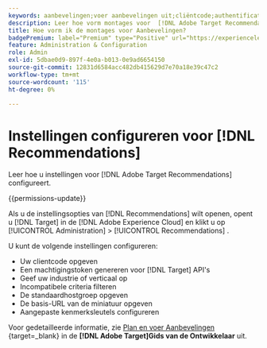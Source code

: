 ```yaml
---
keywords: aanbevelingen;voer aanbevelingen uit;cliëntcode;authentificatietoken;industrie verticaal;filter onverenigbaar wijze;standaard gastheergroep;duimnagelbasis;produceer authentificatietoken;authentificatietoken;
description: Leer hoe vorm montages voor  [!DNL Adobe Target Recommendations].
title: Hoe vorm ik de montages voor Aanbevelingen?
badgePremium: label="Premium" type="Positive" url="https://experienceleague.adobe.com/docs/target/using/introduction/intro.html?lang=en#premium newtab=true" tooltip="Kijk wat er in Target Premium is opgenomen."
feature: Administration & Configuration
role: Admin
exl-id: 5dbae0d9-897f-4e0a-b013-0e9ad6654150
source-git-commit: 12831d6584acc482db415629d7e70a18e39c47c2
workflow-type: tm+mt
source-wordcount: '115'
ht-degree: 0%

---
```


# Instellingen configureren voor [!DNL Recommendations]

Leer hoe u instellingen voor [!DNL Adobe Target Recommendations] configureert.

{{permissions-update}}

Als u de instellingsopties van [!DNL Recommendations] wilt openen, opent u [!DNL Target] in de [!DNL Adobe Experience Cloud] en klikt u op [!UICONTROL Administration] > [!UICONTROL Recommendations] .

U kunt de volgende instellingen configureren:

* Uw clientcode opgeven
* Een machtigingstoken genereren voor [!DNL Target] API&#39;s
* Geef uw industrie of verticaal op
* Incompatibele criteria filteren
* De standaardhostgroep opgeven
* De basis-URL van de miniatuur opgeven
* Aangepaste kenmerksleutels configureren

Voor gedetailleerde informatie, zie [ Plan en voer Aanbevelingen ](https://experienceleague.adobe.com/en/docs/target-dev/developer/recommendations){target=_blank}  in de **[!DNL Adobe Target]Gids van de Ontwikkelaar** uit.
